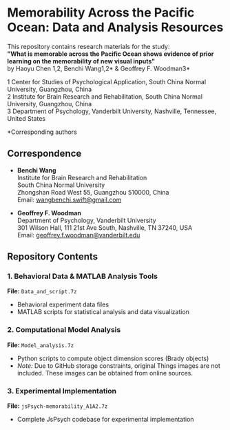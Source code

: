 # Memorability Across the Pacific Ocean: Data and Analysis Resources
This repository contains research materials for the study:  
**"What is memorable across the Pacific Ocean shows evidence of prior learning on the memorability of new visual inputs"**  
by Haoyu Chen 1,2, Benchi Wang1,2* & Geoffrey F. Woodman3*

1 Center for Studies of Psychological Application, South China Normal University, Guangzhou, China  
2 Institute for Brain Research and Rehabilitation, South China Normal University, Guangzhou, China  
3 Department of Psychology, Vanderbilt University, Nashville, Tennessee, United States

*Corresponding authors

## Correspondence
- **Benchi Wang**  
  Institute for Brain Research and Rehabilitation  
  South China Normal University  
  Zhongshan Road West 55, Guangzhou 510000, China  
  Email: wangbenchi.swift@gmail.com

- **Geoffrey F. Woodman**  
  Department of Psychology, Vanderbilt University  
  301 Wilson Hall, 111 21st Ave South, Nashville, TN 37240, USA  
  Email: geoffrey.f.woodman@vanderbilt.edu

## Repository Contents

### 1. Behavioral Data & MATLAB Analysis Tools
**File:** `Data_and_script.7z`  
- Behavioral experiment data files
- MATLAB scripts for statistical analysis and data visualization

### 2. Computational Model Analysis
**File:** `Model_analysis.7z`  
- Python scripts to compute object dimension scores (Brady objects)  
- *Note:* Due to GitHub storage constraints, original Things images are not included. These images can be obtained from online sources.

### 3. Experimental Implementation
**File:** `jsPsych-memorability_A1A2.7z`  
- Complete JsPsych codebase for experimental implementation  
